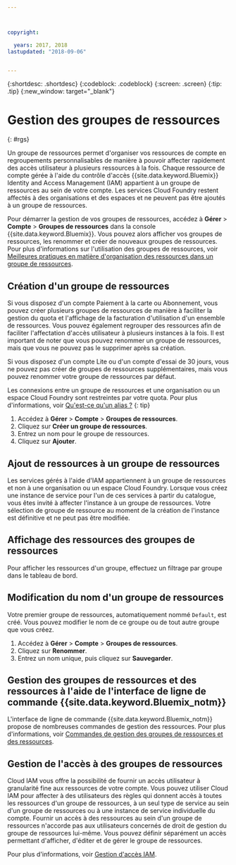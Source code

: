 ```yaml
---



copyright:

  years: 2017, 2018
lastupdated: "2018-09-06"


---
```


{:shortdesc: .shortdesc}
{:codeblock: .codeblock}
{:screen: .screen}
{:tip: .tip}
{:new_window: target="_blank"}

# Gestion des groupes de ressources
{: #rgs}

Un groupe de ressources permet d'organiser vos ressources de compte en regroupements personnalisables de manière à pouvoir affecter rapidement des accès utilisateur à plusieurs ressources à la fois. Chaque ressource de compte gérée à l'aide du contrôle d'accès {{site.data.keyword.Bluemix}} Identity and Access Management (IAM) appartient à un groupe de ressources au sein de votre compte. Les services Cloud Foundry restent affectés à des organisations et des espaces et ne peuvent pas être ajoutés à un groupe de ressources.

Pour démarrer la gestion de vos groupes de ressources, accédez à **Gérer** &gt; **Compte** &gt; **Groupes de ressources** dans la console {{site.data.keyword.Bluemix}}. Vous pouvez alors afficher vos groupes de ressources, les renommer et créer de nouveaux groupes de ressources. Pour plus d'informations sur l'utilisation des groupes de ressources, voir [Meilleures pratiques en matière d'organisation des ressources dans un groupe de ressources](/docs/resources/bestpractice_rgs.html#bp_resourcegroups).


## Création d'un groupe de ressources

Si vous disposez d'un compte Paiement à la carte ou Abonnement, vous pouvez créer plusieurs groupes de ressources de manière à faciliter la gestion du quota et l'affichage de la facturation d'utilisation d'un ensemble de ressources. Vous pouvez également regrouper des ressources afin de faciliter l'affectation d'accès utilisateur à plusieurs instances à la fois. Il est important de noter que vous pouvez renommer un groupe de ressources, mais que vous ne pouvez pas le supprimer après sa création.

Si vous disposez d'un compte Lite ou d'un compte d'essai de 30 jours, vous ne pouvez pas créer de groupes de ressources supplémentaires, mais vous pouvez renommer votre groupe de ressources par défaut.

Les connexions entre un groupe de ressources et une organisation ou un espace Cloud Foundry sont restreintes par votre quota. Pour plus d'informations, voir [Qu'est-ce qu'un alias ?](/docs/resources/connecting_apps.html#what_is_alias)
{: tip}

1. Accédez à **Gérer** &gt; **Compte** &gt; **Groupes de ressources**.
2. Cliquez sur **Créer un groupe de ressources**.
3. Entrez un nom pour le groupe de ressources.
4. Cliquez sur **Ajouter**.

## Ajout de ressources à un groupe de ressources

Les services gérés à l'aide d'IAM appartiennent à un groupe de ressources et non à une organisation ou un espace Cloud Foundry. Lorsque vous créez une instance de service pour l'un de ces services à partir du catalogue, vous êtes invité à affecter l'instance à un groupe de ressources. Votre sélection de groupe de ressource au moment de la création de l'instance est définitive et ne peut pas être modifiée.

## Affichage des ressources des groupes de ressources

Pour afficher les ressources d'un groupe, effectuez un filtrage par groupe dans le tableau de bord.

## Modification du nom d'un groupe de ressources

Votre premier groupe de ressources, automatiquement nommé `Default`, est créé. Vous pouvez modifier le nom de ce groupe ou de tout autre groupe que vous créez.

1. Accédez à **Gérer** &gt; **Compte** &gt; **Groupes de ressources**.
2. Cliquez sur **Renommer**.
3. Entrez un nom unique, puis cliquez sur **Sauvegarder**.

## Gestion des groupes de ressources et des ressources à l'aide de l'interface de ligne de commande {{site.data.keyword.Bluemix_notm}}

L'interface de ligne de commande {{site.data.keyword.Bluemix_notm}} propose de nombreuses commandes de gestion des ressources. Pour plus d'informations, voir [Commandes de gestion des groupes de ressources et des ressources](/docs/cli/reference/ibmcloud/cli_resource_group.html#ibmcloud_commands_resource).

## Gestion de l'accès à des groupes de ressources

Cloud IAM vous offre la possibilité de fournir un accès utilisateur à granularité fine aux ressources de votre compte. Vous pouvez utiliser Cloud IAM pour affecter à des utilisateurs des règles qui donnent accès à toutes les ressources d'un groupe de ressources, à un seul type de service au sein d'un groupe de ressources ou à une instance de service individuelle du compte. Fournir un accès à des ressources au sein d'un groupe de ressources n'accorde pas aux utilisateurs concernés de droit de gestion du groupe de ressources lui-même. Vous pouvez définir séparément un accès permettant d'afficher, d'éditer et de gérer le groupe de ressources.

Pour plus d'informations, voir [Gestion d'accès IAM](/docs/iam/mngiam.html#iammanidaccser).
